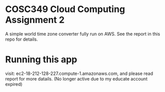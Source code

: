 # COSC349 Cloud Computing Assignment 2
A simple world time zone converter fully run on AWS. See the report in this repo for details.
# Running this app
visit: ec2-18-212-128-227.compute-1.amazonaws.com, and please read report for more datails.
(No longer active due to my educate account expired)
